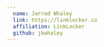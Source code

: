 ```yaml
---
  name: Jarrod Whaley
  link: https://linklocker.co
  affiliation: LinkLocker
  github: jbwhaley
---
```

